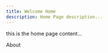 ```yaml
---
title: Welcome Home
description: Home Page description...
---
```


this is the home page content...

<nuxt-link to="/about">
    About
</nuxt-link>
